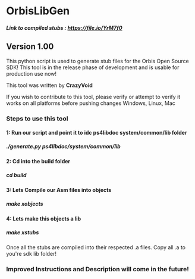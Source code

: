 # OrbisLibGen
##### Link to compiled stubs : https://file.io/YrM7f0
## Version 1.00

This python script is used to generate stub files for the Orbis Open Source SDK!
This tool is in the release phase of development and is usable for production use now!

This tool was written by **CrazyVoid** 

If you wish to contribute to this tool, please verify or attempt to verify it works on all platforms before pushing changes
Windows, Linux, Mac

### Steps to use this tool

#### 1: Run our script and point it to idc ps4libdoc system/common/lib folder
##### ./generate.py ps4libdoc/system/common/lib

#### 2: Cd into the build folder
##### cd build

#### 3: Lets Compile our Asm files into objects
##### make xobjects

#### 4: Lets make this objects a lib
##### make xstubs


Once all the stubs are compiled into their respected .a files.
Copy all .a to you're sdk lib folder!

### Improved Instructions and Description will come in the future!
